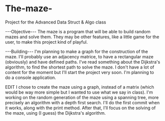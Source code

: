 # The-maze-
Project for the Advanced Data Struct & Algo class


---Objective--- 
The maze is a program that will be able to build random mazes and solve them. They may be other features, like a little game for the user, to make this project kind of playful. 

---Building---
I'm planning to make a graph for the construction of the maze. I'll probably use an adjacency matrice, to have a rectangular maze (obviously) and have defined paths. I've read something about the Dijkstra's algorithm, to find the shortest path to solve the maze. I don't have a lot of content for the moment but I'll start the project very soon. I'm planning to do a console application. 

EDIT
I chose to create the maze using a graph, instead of a matrix (which would be way more simple but I wanted to use what we say in class). I'm working on the random generation of the maze using a spanning tree, more precisely an algorithm with a depth first search. I'll do the first commit when it works, along with the print method. After that, I'll focus on the solving of the maze, using (I guess) the Dijkstra's algorithm. 
 
